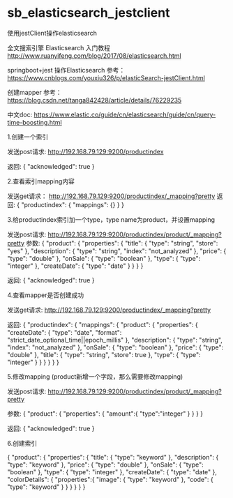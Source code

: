 # sb_elasticsearch_jestclient
使用jestClient操作elasticsearch


全文搜索引擎 Elasticsearch 入门教程
http://www.ruanyifeng.com/blog/2017/08/elasticsearch.html


springboot+jest 操作Elasticsearch 参考：https://www.cnblogs.com/youxiu326/p/elasticSearch-jestClient.html


创建mapper 参考：https://blog.csdn.net/tanga842428/article/details/76229235

中文doc: https://www.elastic.co/guide/cn/elasticsearch/guide/cn/query-time-boosting.html


1.创建一个索引

发送post请求:
http://192.168.79.129:9200/productindex

返回:
{
     "acknowledged": true
}

2.查看索引mapping内容

发送get请求：
http://192.168.79.129:9200/productindex/_mapping?pretty
返回:
{
  "productindex": {
    "mappings": {}
  }
}

3.给productindex索引加一个type，type name为product，并设置mapping

发送post请求:
http://192.168.79.129:9200/productindex/product/_mapping?pretty
参数:
{
    "product": {
            "properties": {
                "title": {
                    "type": "string",
                    "store": "yes"
                },
                "description": {
                    "type": "string",
                    "index": "not_analyzed"
                },
                "price": {
                    "type": "double"
                },
                "onSale": {
                    "type": "boolean"
                },
                "type": {
                    "type": "integer"
                },
                "createDate": {
                    "type": "date"
                }
            }
        }
  }
  
  返回:
  {
    "acknowledged": true
  }
  
  4.查看mapper是否创建成功
  
  发送get请求:
  http://192.168.79.129:9200/productindex/_mapping?pretty
  
  返回:
  {
    "productindex": {
      "mappings": {
        "product": {
          "properties": {
            "createDate": {
              "type": "date",
              "format": "strict_date_optional_time||epoch_millis"
            },
            "description": {
              "type": "string",
              "index": "not_analyzed"
            },
            "onSale": {
              "type": "boolean"
            },
            "price": {
              "type": "double"
            },
            "title": {
              "type": "string",
              "store": true
            },
            "type": {
              "type": "integer"
            }
          }
        }
      }
    }
  }
  
  5.修改mapping (product新增一个字段，那么需要修改mapping)
  
  发送post请求:
  http://192.168.79.129:9200/productindex/product/_mapping?pretty
  
  参数:
  {
   "product": {
              "properties": {
                   "amount":{
                      "type":"integer"
                 }
              }
          }
  }
  
  返回:
  {
    "acknowledged": true
  }
  
  
  
  
 

  6.创建索引
  
  
  {
    "product": {
        "properties": {
            "title": {
                "type": "keyword"
            },
            "description": {
                "type": "keyword"
            },
            "price": {
                "type": "double"
            },
            "onSale": {
                "type": "boolean"
            },
            "type": {
                "type": "integer"
            },
            "createDate": {
                "type": "date"
            },
            "colorDetails": {
                "properties":{
                    "image": {
                        "type": "keyword"
                    },
                    "code": {
                        "type": "keyword"
                    }
                }
            }
        }
    }
}


  
